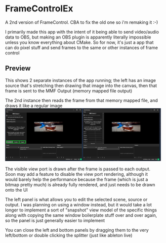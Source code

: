# FrameControlEx
A 2nd version of FrameControl. CBA to fix the old one so i'm remaking it :-)

I primarily made this app with the intent of it being able to send video/audio data to OBS, but making an OBS plugin 
is apparently literally impossible unless you know everything about CMake. So for now, it's just a app that can do pixel 
stuff and send frames to the same or other instances of frame control

## Preview
This shows 2 separate instances of the app running; the left has an image source that's stretching then drawing that image 
into the canvas, then that frame is sent to the MMF Output (memory mapped file output)

The 2nd instance then reads the frame from that memory mapped file, and draws it like a regular image
![](NYALoQYVqx.png)

The visible view port is drawn after the frame is passed to each output. Soon may add a feature to disable the view port rendering, although it would barely 
help the performance because the frame (which is just a bitmap pretty much) is already fully rendered, and just needs to be drawn onto the UI

The left panel is what allows you to edit the selected scene, source or output. I was planning on using a window instead, but it would take a lot longer to implement a sort of "snapshot" view model of the specific things along with copying the same window boilerplate stuff over and over again, so the panel is just generally easier to implement

You can close the left and bottom panels by dragging them to the very left/bottom or double clicking the splitter (just like ableton live)

